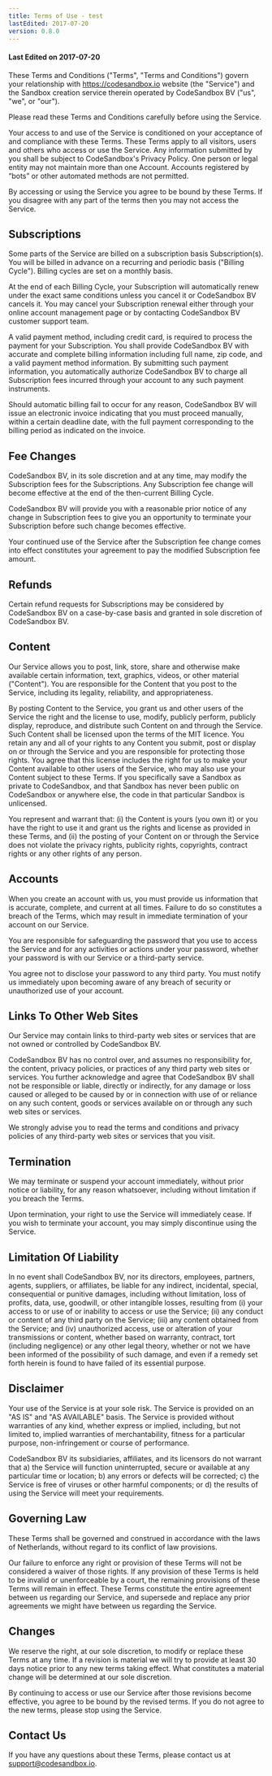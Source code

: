 ```yaml
---
title: Terms of Use - test
lastEdited: 2017-07-20
version: 0.8.0
---
```


#### Last Edited on 2017-07-20

These Terms and Conditions ("Terms", "Terms and Conditions") govern your
relationship with https://codesandbox.io website (the "Service") and the Sandbox
creation service therein operated by CodeSandbox BV ("us", "we", or "our").

Please read these Terms and Conditions carefully before using the Service.

Your access to and use of the Service is conditioned on your acceptance of and
compliance with these Terms. These Terms apply to all visitors, users and others
who access or use the Service. Any information submitted by you shall be subject
to CodeSandbox's Privacy Policy. One person or legal entity may not maintain
more than one Account. Accounts registered by “bots” or other automated methods
are not permitted.

By accessing or using the Service you agree to be bound by these Terms. If you
disagree with any part of the terms then you may not access the Service.

## Subscriptions

Some parts of the Service are billed on a subscription basis Subscription(s).
You will be billed in advance on a recurring and periodic basis ("Billing
Cycle"). Billing cycles are set on a monthly basis.

At the end of each Billing Cycle, your Subscription will automatically renew
under the exact same conditions unless you cancel it or CodeSandbox BV cancels
it. You may cancel your Subscription renewal either through your online account
management page or by contacting CodeSandbox BV customer support team.

A valid payment method, including credit card, is required to process the
payment for your Subscription. You shall provide CodeSandbox BV with accurate
and complete billing information including full name, zip code, and a valid
payment method information. By submitting such payment information, you
automatically authorize CodeSandbox BV to charge all Subscription fees incurred
through your account to any such payment instruments.

Should automatic billing fail to occur for any reason, CodeSandbox BV will issue
an electronic invoice indicating that you must proceed manually, within a
certain deadline date, with the full payment corresponding to the billing period
as indicated on the invoice.

## Fee Changes

CodeSandbox BV, in its sole discretion and at any time, may modify the
Subscription fees for the Subscriptions. Any Subscription fee change will become
effective at the end of the then-current Billing Cycle.

CodeSandbox BV will provide you with a reasonable prior notice of any change in
Subscription fees to give you an opportunity to terminate your Subscription
before such change becomes effective.

Your continued use of the Service after the Subscription fee change comes into
effect constitutes your agreement to pay the modified Subscription fee amount.

## Refunds

Certain refund requests for Subscriptions may be considered by CodeSandbox BV on
a case-by-case basis and granted in sole discretion of CodeSandbox BV.

## Content

Our Service allows you to post, link, store, share and otherwise make available
certain information, text, graphics, videos, or other material ("Content"). You
are responsible for the Content that you post to the Service, including its
legality, reliability, and appropriateness.

By posting Content to the Service, you grant us and other users of the Service
the right and the license to use, modify, publicly perform, publicly display,
reproduce, and distribute such Content on and through the Service. Such Content
shall be licensed upon the terms of the MIT licence. You retain any and all of
your rights to any Content you submit, post or display on or through the Service
and you are responsible for protecting those rights. You agree that this license
includes the right for us to make your Content available to other users of the
Service, who may also use your Content subject to these Terms. If you
specifically save a Sandbox as private to CodeSandbox, and that Sandbox has
never been public on CodeSandbox or anywhere else, the code in that particular
Sandbox is unlicensed.

You represent and warrant that: (i) the Content is yours (you own it) or you
have the right to use it and grant us the rights and license as provided in
these Terms, and (ii) the posting of your Content on or through the Service does
not violate the privacy rights, publicity rights, copyrights, contract rights or
any other rights of any person.

## Accounts

When you create an account with us, you must provide us information that is
accurate, complete, and current at all times. Failure to do so constitutes a
breach of the Terms, which may result in immediate termination of your account
on our Service.

You are responsible for safeguarding the password that you use to access the
Service and for any activities or actions under your password, whether your
password is with our Service or a third-party service.

You agree not to disclose your password to any third party. You must notify us
immediately upon becoming aware of any breach of security or unauthorized use of
your account.

## Links To Other Web Sites

Our Service may contain links to third-party web sites or services that are not
owned or controlled by CodeSandbox BV.

CodeSandbox BV has no control over, and assumes no responsibility for, the
content, privacy policies, or practices of any third party web sites or
services. You further acknowledge and agree that CodeSandbox BV shall not be
responsible or liable, directly or indirectly, for any damage or loss caused or
alleged to be caused by or in connection with use of or reliance on any such
content, goods or services available on or through any such web sites or
services.

We strongly advise you to read the terms and conditions and privacy policies of
any third-party web sites or services that you visit.

## Termination

We may terminate or suspend your account immediately, without prior notice or
liability, for any reason whatsoever, including without limitation if you breach
the Terms.

Upon termination, your right to use the Service will immediately cease. If you
wish to terminate your account, you may simply discontinue using the Service.

## Limitation Of Liability

In no event shall CodeSandbox BV, nor its directors, employees, partners,
agents, suppliers, or affiliates, be liable for any indirect, incidental,
special, consequential or punitive damages, including without limitation, loss
of profits, data, use, goodwill, or other intangible losses, resulting from (i)
your access to or use of or inability to access or use the Service; (ii) any
conduct or content of any third party on the Service; (iii) any content obtained
from the Service; and (iv) unauthorized access, use or alteration of your
transmissions or content, whether based on warranty, contract, tort (including
negligence) or any other legal theory, whether or not we have been informed of
the possibility of such damage, and even if a remedy set forth herein is found
to have failed of its essential purpose.

## Disclaimer

Your use of the Service is at your sole risk. The Service is provided on an "AS
IS" and "AS AVAILABLE" basis. The Service is provided without warranties of any
kind, whether express or implied, including, but not limited to, implied
warranties of merchantability, fitness for a particular purpose,
non-infringement or course of performance.

CodeSandbox BV its subsidiaries, affiliates, and its licensors do not warrant
that a) the Service will function uninterrupted, secure or available at any
particular time or location; b) any errors or defects will be corrected; c) the
Service is free of viruses or other harmful components; or d) the results of
using the Service will meet your requirements.

## Governing Law

These Terms shall be governed and construed in accordance with the laws of
Netherlands, without regard to its conflict of law provisions.

Our failure to enforce any right or provision of these Terms will not be
considered a waiver of those rights. If any provision of these Terms is held to
be invalid or unenforceable by a court, the remaining provisions of these Terms
will remain in effect. These Terms constitute the entire agreement between us
regarding our Service, and supersede and replace any prior agreements we might
have between us regarding the Service.

## Changes

We reserve the right, at our sole discretion, to modify or replace these Terms
at any time. If a revision is material we will try to provide at least 30 days
notice prior to any new terms taking effect. What constitutes a material change
will be determined at our sole discretion.

By continuing to access or use our Service after those revisions become
effective, you agree to be bound by the revised terms. If you do not agree to
the new terms, please stop using the Service.

## Contact Us

If you have any questions about these Terms, please contact us at
[support@codesandbox.io](mailto:support@codesandbox.io).
